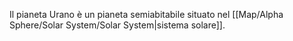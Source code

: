 Il pianeta Urano è un pianeta semiabitabile situato nel [[Map/Alpha Sphere/Solar System/Solar System|sistema solare]].